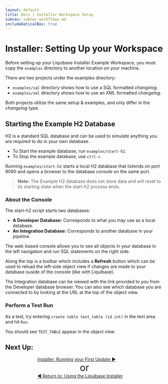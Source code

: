 ```yaml
---
layout: default
title: Docs | Installer Workspace Setup 
subnav: subnav_workflows.md
includeDaticalBox: true
---
```

# Installer: Setting Up your Workspace
Before setting up your Liquibase Installer Example Workspace, you must copy the `examples` directory to another location on your machine.

There are two projects under the examples directory: 
- `examples/sql` directory shows how to use a SQL formatted *changelog*.
- `examples/xml` directory shows how to use an XML formatted *changelog*.

Both projects utilize the same setup & examples, and only differ in the *changelog* type.

## Starting the Example H2 Database
H2 is a standard SQL database and can be used to simulate anything you are required to do in your own database.

- To Start the example database, run `examples/start-h2`. 
- To Stop the example database, use `ctrl-c`.

Running `examples/start-h2` starts a local H2 database that listends on port 9090 and opens a browser to the database console on the same port.

> **Note:** The Example H2 database does not store data and will reset to its starting state when the start-h2 process ends.

### About the Console

The start-h2 script starts two databases: 
- **A Developer Database:** Corresponds to what you may use as a local database.
- **An Integration Database:** Corresponds to another database in your pipeline.

The web-based console allows you to see all objects in your database in the left navigation and run SQL statements on the right side.

Along the top is a toolbar which includes a **Refresh** button which can be used to reload the left-side object view if changes are made to your database ouside of the console (like with Liquibase).

The Integration database can be viewed with the link provided to you from the Developer database browser. You can also see which database you are connected to by looking at the URL at the top of the object view.

### Perform a Test Run
As a test, try entering `create table test_table (id int)` in the text area and hit `Run`.

You should see `TEST_TABLE` appear in the object view.

## **Next Up:** 
<div class="cta-container" style="margin-left: auto; margin-right: auto; width: 300px; height: 50px">
<div class="cta cta--block"><a href="/documentation/workflows/running-first-update-installer.html">Installer: Running your First Update ►</a></div>
<div align="center" style="font-size:30px">or</div>
<div class="cta cta--block"><a href="/documentation/workflows/using-the-lb-installer.html">◄ Return to: Using the Liquibase Installer</a></div>
</div>